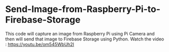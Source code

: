# Send-Image-from-Raspberry-Pi-to-Firebase-Storage

This code will capture an image from Raspberry Pi using Pi Camera and then will send that image to Firebase Storage using Python.
Watch the video : https://youtu.be/om545WbUh2I
